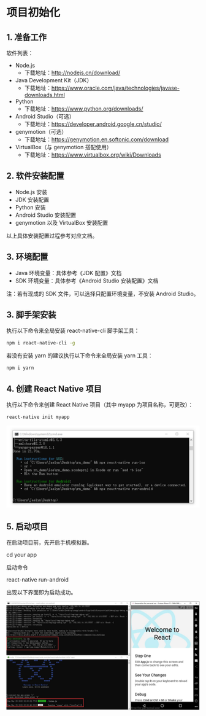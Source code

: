 # 项目初始化

## 1. 准备工作

软件列表：

- Node.js
  - 下载地址：http://nodejs.cn/download/
- Java Development Kit（JDK）
  - 下载地址：https://www.oracle.com/java/technologies/javase-downloads.html
- Python
  - 下载地址：https://www.python.org/downloads/
- Android Studio（可选）
  - 下载地址：https://developer.android.google.cn/studio/
- genymotion（可选）
  - 下载地址：https://genymotion.en.softonic.com/download
- VirtualBox（与 genymotion 搭配使用）
  - 下载地址：https://www.virtualbox.org/wiki/Downloads

## 2. 软件安装配置

- Node.js 安装
- JDK 安装配置
- Python 安装
- Android Studio 安装配置
- genymotion 以及 VirtualBox 安装配置

以上具体安装配置过程参考对应文档。

## 3. 环境配置

- Java 环境变量：具体参考《JDK 配置》文档
- SDK 环境变量：具体参考《Android Studio 安装配置》文档

注：若有现成的 SDK 文件，可以选择只配置环境变量，不安装 Android Studio。

## 3. 脚手架安装

执行以下命令来全局安装 react-native-cli 脚手架工具：

```bash
npm i react-native-cli -g
```

若没有安装 yarn 的建议执行以下命令来全局安装 yarn 工具：

```bash
npm i yarn
```

## 4. 创建 React Native 项目

执行以下命令来创建 React Native 项目（其中 myapp 为项目名称，可更改）：

```bash
react-native init myapp
```

![image-20200327002433164](assets/image-20200327002433164.png)

## 5. 启动项目

在启动项目前，先开启手机模拟器。

cd your app

启动命令

react-native run-android

出现以下界面即为启动成功。

![image-20200329022952512](assets/image-20200329022952512.png)











